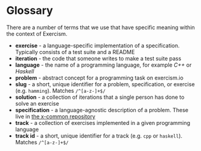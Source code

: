 # Glossary

There are a number of terms that we use that have specific meaning within the
context of Exercism.

- **exercise** - a language-specific implementation of a specification. Typically consists of a test suite and a README
- **iteration** - the code that someone writes to make a test suite pass
- **language** - the name of a programming language, for example _C++_ or _Haskell_
- **problem** - abstract concept for a programming task on exercism.io
- **slug** - a short, unique identifier for a problem, specification, or exercise (e.g. `hamming`). Matches `/^[a-z-]+$/`
- **solution** - a collection of iterations that a single person has done to solve an exercise
- **specification** - a language-agnostic description of a problem. These live in [the x-common repository][x-common-repo]
- **track** - a collection of exercises implemented in a given programming language
- **track id** - a short, unique identifier for a track (e.g. `cpp` or `haskell`). Matches `/^[a-z-]+$/`

[x-common-repo]: https://github.com/exercism/x-common
